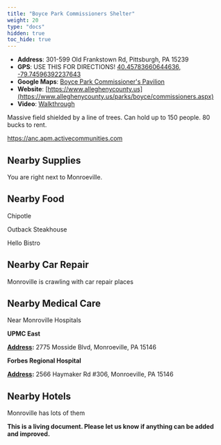 ```yaml
---
title: "Boyce Park Commissioners Shelter"
weight: 20
type: "docs"
hidden: true
toc_hide: true
---
```


- **Address**: 301-599 Old Frankstown Rd, Pittsburgh, PA 15239
- **GPS**: USE THIS FOR DIRECTIONS!  [40.45783660644636, -79.74596392237643](https://goo.gl/maps/3zNhj64UswPz3RCV7)
- **Google Maps**: [Boyce Park Commissioner's Pavilion](https://goo.gl/maps/4U3DVuSqwNLWi3kz8)
- **Website**: [https://www.alleghenycounty.us](https://www.alleghenycounty.us/parks/boyce/commissioners.aspx)
- **Video**: [Walkthrough](https://www.youtube.com/watch?v=bcycnxE5T2k)

Massive field shielded by a line of trees. Can hold up to 150 people. 80 bucks to rent.

https://anc.apm.activecommunities.com

## Nearby Supplies

You are right next to Monroeville. 

## Nearby Food

Chipotle

Outback Steakhouse

Hello Bistro

## Nearby Car Repair

Monroville is crawling with car repair places

## Nearby Medical Care

Near Monroville Hospitals

**UPMC East** 

**[Address](https://www.google.com/search?rlz=1C1ONGR_enUS1014US1014&sxsrf=AJOqlzUGK6_-0lWk-zbeKUacHKM01jRyyA:1673317090112&q=upmc+east+address&ludocid=5057715098200932755&sa=X&ved=2ahUKEwj-mIL297v8AhUULFkFHZUCC6sQ6BN6BQiDARAC):** 2775 Mosside Blvd, Monroeville, PA 15146

**Forbes Regional Hospital**

**[Address](https://www.google.com/search?rlz=1C1ONGR_enUS1014US1014&cs=1&sxsrf=AJOqlzX5HcpUre3i2ksXGPfX-EfzLaMD9A:1673317226167&q=forbes+regional+hospital+address&ludocid=14595598759589574083&sa=X&ved=2ahUKEwiA2dG2-Lv8AhWVFlkFHcKcA8UQ6BN6BAgPEAI):** 2566 Haymaker Rd #306, Monroeville, PA 15146

## Nearby Hotels

Monroville has lots of them



**This is a living document. Please let us know if anything can be added and improved.** 
